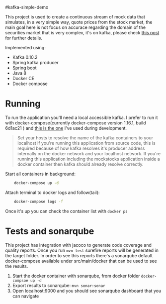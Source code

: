 #kafka-simple-demo

This project is used to create a continuous stream of mock data that simulates, in a very simple way, quote prices from
the stock market, the main goal here is not focus on accurace regarding the domain of the securities market that is very 
complex, it's on kafka, please check [this post](http://codespair.com/preview/zAzFd0PecDWdDMQ9X7/) for further details.

Implemented using:

 - Kafka 0.10.2
 - Spring kafka producer
 - Spring boot
 - Java 8
 - Docker CE
 - Docker compose

# Running

To run the application you'll need a local accessible kafka. I prefer to run it with docker-compose(currently docker-compose version 1.16.1, build 6d1ac21 ) and [this is the one](https://github.com/wurstmeister/kafka-docker) I've used during development.

> Set your hosts to resolve the name of the kafka containers to your localhost if you're running this application from source code, this is required because of how kafka resolves it's producer address internally on the docker network and your localhost network. If you're running this application including the mockstocks application inside a docker container then kafka should already resolve correctly.

Start all containers in background:

```bash
    docker-compose up -d
```

Attach terminal to docker logs and follow(tail):

```bash
    docker-compose logs -f
```

Once it's up you can check the container list with `docker ps`

# Tests and sonarqube

This project has integration with jacoco to generate code coverage and quality 
reports. 
Once you run `mvn test` surefire reports will be generated in the target folder. 
In order to see this reports there's a sonarqube default docker-compose 
available under src/main/docker that can be used to see the results.

1. Start the docker container with sonarqube, from docker folder 
    `docker-compsoe up -d`
2. Export results to sonarqube: `mvn sonar:sonar`
3. Open localhost:9000 and you should see sonarqube dashboard that you can navigate
 